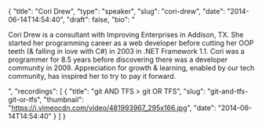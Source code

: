 {
  "title": "Cori Drew",
  "type": "speaker",
  "slug": "cori-drew",
  "date": "2014-06-14T14:54:40",
  "draft": false,
  "bio": "<p>Cori Drew is a consultant with Improving Enterprises in Addison, TX. She started her programming career as a web developer before cutting her OOP teeth (& falling in love with C#) in 2003 in .NET Framework 1.1. Cori was a programmer for 8.5 years before discovering there was a developer community in 2009. Appreciation for growth & learning, enabled by our tech community, has inspired her to try to pay it forward.</p>",
  "recordings": [
    {
      "title": "git AND TFS > git OR TFS",
      "slug": "git-and-tfs-git-or-tfs",
      "thumbnail": "https://i.vimeocdn.com/video/481993967_295x166.jpg",
      "date": "2014-06-14T14:54:40"
    }
  ]
}